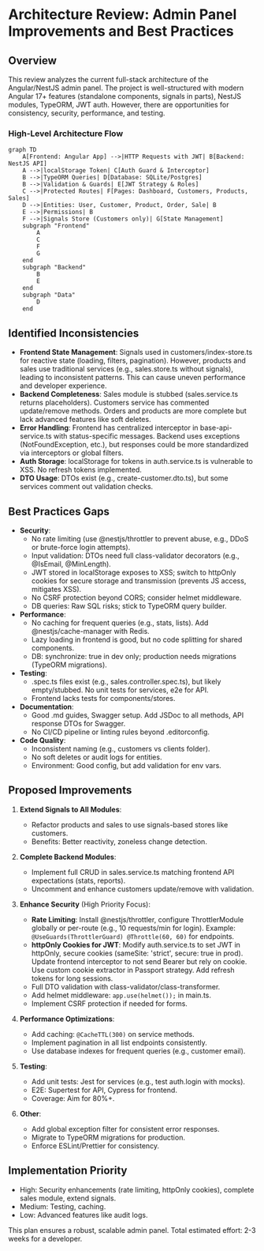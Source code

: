# Architecture Review: Admin Panel Improvements and Best Practices

## Overview

This review analyzes the current full-stack architecture of the Angular/NestJS admin panel. The project is well-structured with modern Angular 17+ features (standalone components, signals in parts), NestJS modules, TypeORM, JWT auth. However, there are opportunities for consistency, security, performance, and testing.

### High-Level Architecture Flow

```mermaid
graph TD
    A[Frontend: Angular App] -->|HTTP Requests with JWT| B[Backend: NestJS API]
    A -->|localStorage Token| C[Auth Guard & Interceptor]
    B -->|TypeORM Queries| D[Database: SQLite/Postgres]
    B -->|Validation & Guards| E[JWT Strategy & Roles]
    C -->|Protected Routes| F[Pages: Dashboard, Customers, Products, Sales]
    D -->|Entities: User, Customer, Product, Order, Sale| B
    E -->|Permissions| B
    F -->|Signals Store (Customers only)| G[State Management]
    subgraph "Frontend"
        A
        C
        F
        G
    end
    subgraph "Backend"
        B
        E
    end
    subgraph "Data"
        D
    end
```

## Identified Inconsistencies

- **Frontend State Management**: Signals used in customers/index-store.ts for reactive state (loading, filters, pagination). However, products and sales use traditional services (e.g., sales.store.ts without signals), leading to inconsistent patterns. This can cause uneven performance and developer experience.
- **Backend Completeness**: Sales module is stubbed (sales.service.ts returns placeholders). Customers service has commented update/remove methods. Orders and products are more complete but lack advanced features like soft deletes.
- **Error Handling**: Frontend has centralized interceptor in base-api-service.ts with status-specific messages. Backend uses exceptions (NotFoundException, etc.), but responses could be more standardized via interceptors or global filters.
- **Auth Storage**: localStorage for tokens in auth.service.ts is vulnerable to XSS. No refresh tokens implemented.
- **DTO Usage**: DTOs exist (e.g., create-customer.dto.ts), but some services comment out validation checks.

## Best Practices Gaps

- **Security**:
  - No rate limiting (use @nestjs/throttler to prevent abuse, e.g., DDoS or brute-force login attempts).
  - Input validation: DTOs need full class-validator decorators (e.g., @IsEmail, @MinLength).
  - JWT stored in localStorage exposes to XSS; switch to httpOnly cookies for secure storage and transmission (prevents JS access, mitigates XSS).
  - No CSRF protection beyond CORS; consider helmet middleware.
  - DB queries: Raw SQL risks; stick to TypeORM query builder.
- **Performance**:
  - No caching for frequent queries (e.g., stats, lists). Add @nestjs/cache-manager with Redis.
  - Lazy loading in frontend is good, but no code splitting for shared components.
  - DB: synchronize: true in dev only; production needs migrations (TypeORM migrations).
- **Testing**:
  - .spec.ts files exist (e.g., sales.controller.spec.ts), but likely empty/stubbed. No unit tests for services, e2e for API.
  - Frontend lacks tests for components/stores.
- **Documentation**:
  - Good .md guides, Swagger setup. Add JSDoc to all methods, API response DTOs for Swagger.
  - No CI/CD pipeline or linting rules beyond .editorconfig.
- **Code Quality**:
  - Inconsistent naming (e.g., customers vs clients folder).
  - No soft deletes or audit logs for entities.
  - Environment: Good config, but add validation for env vars.

## Proposed Improvements

1. **Extend Signals to All Modules**:
   - Refactor products and sales to use signals-based stores like customers.
   - Benefits: Better reactivity, zoneless change detection.

2. **Complete Backend Modules**:
   - Implement full CRUD in sales.service.ts matching frontend API expectations (stats, reports).
   - Uncomment and enhance customers update/remove with validation.

3. **Enhance Security** (High Priority Focus):
   - **Rate Limiting**: Install @nestjs/throttler, configure ThrottlerModule globally or per-route (e.g., 10 requests/min for login). Example: `@UseGuards(ThrottlerGuard) @Throttle(60, 60)` for endpoints.
   - **httpOnly Cookies for JWT**: Modify auth.service.ts to set JWT in httpOnly, secure cookies (sameSite: 'strict', secure: true in prod). Update frontend interceptor to not send Bearer but rely on cookie. Use custom cookie extractor in Passport strategy. Add refresh tokens for long sessions.
   - Full DTO validation with class-validator/class-transformer.
   - Add helmet middleware: `app.use(helmet());` in main.ts.
   - Implement CSRF protection if needed for forms.

4. **Performance Optimizations**:
   - Add caching: `@CacheTTL(300)` on service methods.
   - Implement pagination in all list endpoints consistently.
   - Use database indexes for frequent queries (e.g., customer email).

5. **Testing**:
   - Add unit tests: Jest for services (e.g., test auth.login with mocks).
   - E2E: Supertest for API, Cypress for frontend.
   - Coverage: Aim for 80%+.

6. **Other**:
   - Add global exception filter for consistent error responses.
   - Migrate to TypeORM migrations for production.
   - Enforce ESLint/Prettier for consistency.

## Implementation Priority

- High: Security enhancements (rate limiting, httpOnly cookies), complete sales module, extend signals.
- Medium: Testing, caching.
- Low: Advanced features like audit logs.

This plan ensures a robust, scalable admin panel. Total estimated effort: 2-3 weeks for a developer.
